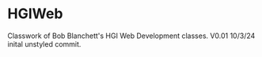 # HGIWeb
 Classwork of Bob Blanchett's HGI Web Development classes.
 V0.01 10/3/24 inital unstyled commit.
